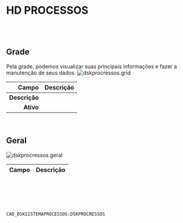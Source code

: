 # HD PROCESSOS
<br>
<br>

## Grade
Pela grade, podemos visualizar suas principais informações e fazer a manutenção de seus dados.
![dskprocressos.grid](https://raw.githubusercontent.com/netforcews/docs-erp/master/geral/imagens/dskprocressos.grid.png)

Campo | Descrição
--:|---
**Descrição** | 
**Ativo** | 
<br>

## Geral
![dskprocressos.geral](https://raw.githubusercontent.com/netforcews/docs-erp/master/geral/imagens/dskprocressos.geral.png)

Campo | Descrição
--:|---
<br>
<br>
<br>
<br>

```CAD_DSKSISTEMAPROCESSOS:DSKPROCRESSOS```
